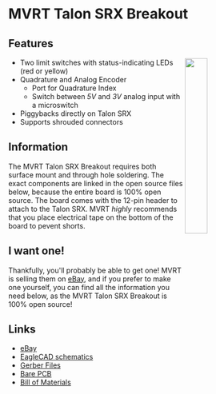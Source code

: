 MVRT Talon SRX Breakout
=======================
Features
--------
<img width=30% height=30% align="right" src="http://i.ebayimg.com/00/s/Njg3WDEwMDA=/z/hOAAAOSwpDdU-QRb/$_57.JPG" />

* Two limit switches with status-indicating LEDs (red or yellow)
* Quadrature and Analog Encoder
    * Port for Quadrature Index
    * Switch between *5V* and *3V* analog input with a microswitch
* Piggybacks directly on Talon SRX
* Supports shrouded connectors


Information
-----------
The MVRT Talon SRX Breakout requires both surface mount and through hole soldering. The exact components are linked in the open source files below, because the entire board is 100% open source. The board comes with the 12-pin header to attach to the Talon SRX. MVRT _highly_ recommends that you place electrical tape on the bottom of the board to pevent shorts.

I want one!
----------
Thankfully, you'll probably be able to get one! MVRT is selling them on [eBay](http://www.ebay.com/itm/301553417149), and if you prefer to make one yourself, you can find all the information you need below, as the MVRT Talon SRX Breakout is 100% open source!

Links
-----------
+ [eBay](http://www.ebay.com/itm/301553417149)
+ [EagleCAD schematics](http://whizoo.com/f/TalonSRX_Eagle.zip)
+ [Gerber Files](http://whizoo.com/f/TalonSRX_Gerber.zip)
+ [Bare PCB](https://oshpark.com/shared_projects/bFWVuim5)
+ [Bill of Materials](http://whizoo.com/f/TalonSRX_bom.txt)
